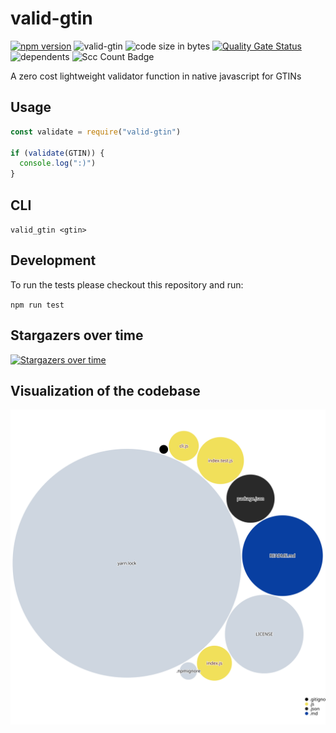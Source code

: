 # valid-gtin

[![npm version](https://badge.fury.io/js/valid-gtin.svg)](https://badge.fury.io/js/valid-gtin)
![valid-gtin](https://badgen.net/bundlephobia/minzip/valid-gtin@latest)
![code size in bytes](https://img.shields.io/github/languages/code-size/0xflotus/valid-gtin?branch=master&label=Code%20Size&logo=GitHub&logoColor=ffffff&labelColor=282828&style=flat)
[![Quality Gate Status](https://sonarcloud.io/api/project_badges/measure?project=0xflotus_valid-gtin&metric=alert_status)](https://sonarcloud.io/dashboard?id=0xflotus_valid-gtin)
![dependents](https://badgen.net/npm/dependents/valid-gtin)
![Scc Count Badge](https://sloc.xyz/github/0xflotus/valid-gtin/)

A zero cost lightweight validator function in native javascript for GTINs

## Usage

```javascript
const validate = require("valid-gtin")

if (validate(GTIN)) {
  console.log(":)")
}
```

## CLI

`valid_gtin <gtin>`

## Development

To run the tests please checkout this repository and run:

`npm run test`


## Stargazers over time

[![Stargazers over time](https://starchart.cc/0xflotus/valid-gtin.svg)](https://starchart.cc/0xflotus/valid-gtin)

## Visualization of the codebase

![Visualization of the codebase](./diagram.svg)
